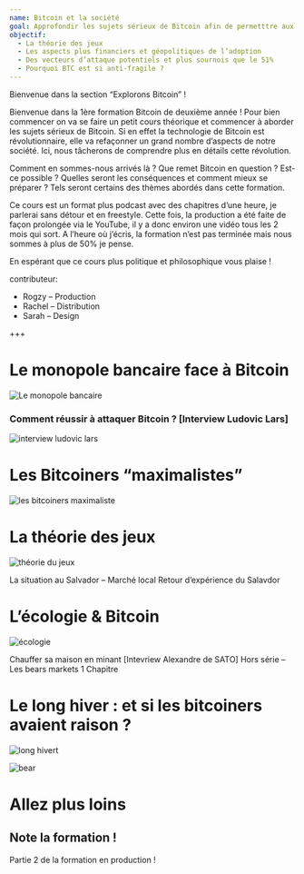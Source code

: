```yaml
---
name: Bitcoin et la société
goal: Approfondir les sujets sérieux de Bitcoin afin de permetttre aux étudiants de prendre part au débat de l’impact sociétal que représente Bitcoin
objectif: 
  - La théorie des jeux
  - Les aspects plus financiers et géopolitiques de l’adoption
  - Des vecteurs d’attaque potentiels et plus sournois que le 51%
  - Pourquoi BTC est si anti-fragile ?
---
```


Bienvenue dans la section “Explorons Bitcoin” !

Bienvenue dans la 1ère formation Bitcoin de deuxième année ! Pour bien commencer on va se faire un petit cours théorique et commencer à aborder les sujets sérieux de Bitcoin. Si en effet la technologie de Bitcoin est révolutionnaire, elle va refaçonner un grand nombre d’aspects de notre société. Ici, nous tâcherons de comprendre plus en détails cette révolution.

Comment en sommes-nous arrivés là ? Que remet Bitcoin en question ? Est-ce possible ? Quelles seront les conséquences et comment mieux se préparer ? Tels seront certains des thèmes abordés dans cette formation.

Ce cours est un format plus podcast avec des chapitres d’une heure, je parlerai sans détour et en freestyle. Cette fois, la production a été faite de façon prolongée via le YouTube, il y a donc environ une vidéo tous les 2 mois qui sort. A l’heure où j’écris, la formation n’est pas terminée mais nous sommes à plus de 50% je pense.

En espérant que ce cours plus politique et philosophique vous plaise !

contributeur: 
- Rogzy – Production
- Rachel – Distribution
- Sarah – Design

+++

# Le monopole bancaire face à Bitcoin

![Le monopole bancaire](https://youtu.be/1jcM4Bp79KU)

### Comment réussir à attaquer Bitcoin ? [Interview Ludovic Lars]

![interview ludovic lars](https://youtu.be/Rr9_7I1NGPg)



# Les Bitcoiners “maximalistes”

![les bitcoiners maximaliste](https://youtu.be/y4ysUro7WtI)

# La théorie des jeux

![théorie du jeux](https://youtu.be/VF7TR4mGv9s)

La situation au Salvador – Marché local
Retour d’expérience du Salavdor

# L’écologie & Bitcoin

![écologie](https://youtu.be/YQ-Z96hBnq4)

Chauffer sa maison en minant [Intevriew Alexandre de SATO]
Hors série – Les bears markets 1 Chapitre


# Le long hiver : et si les bitcoiners avaient raison ?

![long hivert](https://youtu.be/nyoC7wMpqy0)

![bear](https://youtu.be/_xQJtXq_yWw)



# Allez plus loins

## Note la formation !
Partie 2 de la formation en production !
